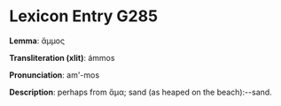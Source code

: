 # Lexicon Entry G285

**Lemma**: ἄμμος

**Transliteration (xlit)**: ámmos

**Pronunciation**: am'-mos

**Description**:
perhaps from ἅμα; sand (as heaped on the beach):--sand.
